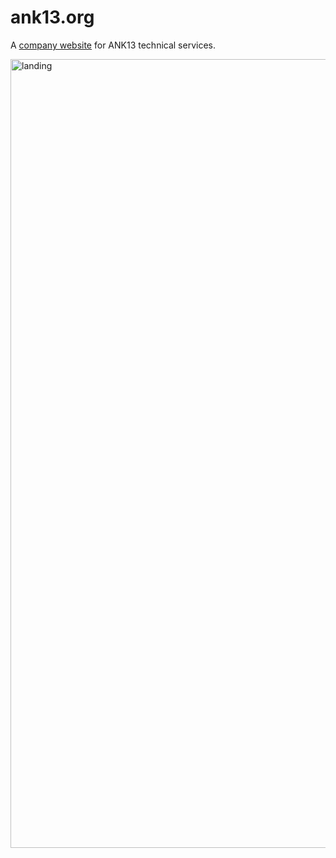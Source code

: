# ank13.org
A <a href="http://ank13.org">company website</a> for ANK13 technical services.

<img width="1262" alt="landing" src="https://user-images.githubusercontent.com/25493127/42358330-e935057c-8090-11e8-8d61-cbeabfdf5337.png">

